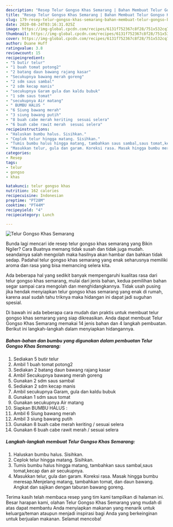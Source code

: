 ```yaml
---
description: "Resep Telur Gongso Khas Semarang | Bahan Membuat Telur Gongso Khas Semarang Yang Enak dan Simpel"
title: "Resep Telur Gongso Khas Semarang | Bahan Membuat Telur Gongso Khas Semarang Yang Enak dan Simpel"
slug: 179-resep-telur-gongso-khas-semarang-bahan-membuat-telur-gongso-khas-semarang-yang-enak-dan-simpel
date: 2020-08-24T03:16:31.025Z
image: https://img-global.cpcdn.com/recipes/6131f752367c8f28/751x532cq70/telur-gongso-khas-semarang-foto-resep-utama.jpg
thumbnail: https://img-global.cpcdn.com/recipes/6131f752367c8f28/751x532cq70/telur-gongso-khas-semarang-foto-resep-utama.jpg
cover: https://img-global.cpcdn.com/recipes/6131f752367c8f28/751x532cq70/telur-gongso-khas-semarang-foto-resep-utama.jpg
author: Duane Huff
ratingvalue: 3.8
reviewcount: 15
recipeingredient:
- "5 butir telur"
- "1 buah tomat potong2"
- "2 batang daun bawang rajang kasar"
- "Secukupnya bawang merah goreng"
- "2 sdm saus sambal"
- "2 sdm kecap manis"
- "secukupnya Garam gula dan kaldu bubuk"
- "1 sdm saus tomat"
- "secukupnya Air matang"
- " BUMBU HALUS "
- "6 Siung bawang merah"
- "3 siung bawang putih"
- "8 buah cabe merah keriting  sesuai selera"
- "6 buah cabe rawit merah  sesuai selera"
recipeinstructions:
- "Haluskan bumbu halus. Sisihkan."
- "Ceplok telur hingga matang. Sisihkan."
- "Tumis bumbu halus hingga matang, tambahkan saus sambal,saus tomat,kecap dan air secukupnya."
- "Masukkan telur, gula dan garam. Koreksi rasa. Masak hingga bumbu meresap.Menjelang matang, tambahkan tomat, dan daun bawang. Angkat dan sajikan dengan taburan bawang goreng."
categories:
- Resep
tags:
- telur
- gongso
- khas

katakunci: telur gongso khas 
nutrition: 162 calories
recipecuisine: Indonesian
preptime: "PT28M"
cooktime: "PT44M"
recipeyield: "4"
recipecategory: Lunch

---
```



![Telur Gongso Khas Semarang](https://img-global.cpcdn.com/recipes/6131f752367c8f28/751x532cq70/telur-gongso-khas-semarang-foto-resep-utama.jpg)

Bunda lagi mencari ide resep telur gongso khas semarang yang Bikin Ngiler? Cara Buatnya memang tidak susah dan tidak juga mudah. seandainya salah mengolah maka hasilnya akan hambar dan bahkan tidak sedap. Padahal telur gongso khas semarang yang enak seharusnya memiliki aroma dan rasa yang bisa memancing selera kita.



Ada beberapa hal yang sedikit banyak mempengaruhi kualitas rasa dari telur gongso khas semarang, mulai dari jenis bahan, kedua pemilihan bahan segar sampai cara mengolah dan menghidangkannya. Tidak usah pusing jika hendak menyiapkan telur gongso khas semarang yang enak di rumah, karena asal sudah tahu triknya maka hidangan ini dapat jadi suguhan spesial.


Di bawah ini ada beberapa cara mudah dan praktis untuk membuat telur gongso khas semarang yang siap dikreasikan. Anda dapat membuat Telur Gongso Khas Semarang memakai 14 jenis bahan dan 4 langkah pembuatan. Berikut ini langkah-langkah dalam menyiapkan hidangannya.

<!--inarticleads1-->

##### Bahan-bahan dan bumbu yang digunakan dalam pembuatan Telur Gongso Khas Semarang:

1. Sediakan 5 butir telur
1. Ambil 1 buah tomat potong2
1. Sediakan 2 batang daun bawang rajang kasar
1. Ambil Secukupnya bawang merah goreng
1. Gunakan 2 sdm saus sambal
1. Sediakan 2 sdm kecap manis
1. Ambil secukupnya Garam, gula dan kaldu bubuk
1. Gunakan 1 sdm saus tomat
1. Gunakan secukupnya Air matang
1. Siapkan  BUMBU HALUS :
1. Ambil 6 Siung bawang merah
1. Ambil 3 siung bawang putih
1. Gunakan 8 buah cabe merah keriting / sesuai selera
1. Gunakan 6 buah cabe rawit merah / sesuai selera




<!--inarticleads2-->

##### Langkah-langkah membuat Telur Gongso Khas Semarang:

1. Haluskan bumbu halus. Sisihkan.
1. Ceplok telur hingga matang. Sisihkan.
1. Tumis bumbu halus hingga matang, tambahkan saus sambal,saus tomat,kecap dan air secukupnya.
1. Masukkan telur, gula dan garam. Koreksi rasa. Masak hingga bumbu meresap.Menjelang matang, tambahkan tomat, dan daun bawang. Angkat dan sajikan dengan taburan bawang goreng.




Terima kasih telah membaca resep yang tim kami tampilkan di halaman ini. Besar harapan kami, olahan Telur Gongso Khas Semarang yang mudah di atas dapat membantu Anda menyiapkan makanan yang menarik untuk keluarga/teman ataupun menjadi inspirasi bagi Anda yang berkeinginan untuk berjualan makanan. Selamat mencoba!
